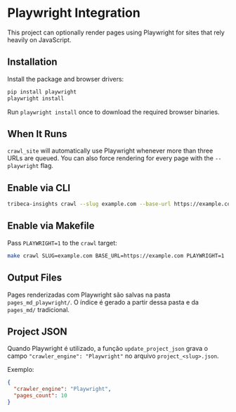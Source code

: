 # Playwright Integration

This project can optionally render pages using Playwright for sites that rely heavily on JavaScript.

## Installation

Install the package and browser drivers:

```bash
pip install playwright
playwright install
```

Run `playwright install` once to download the required browser binaries.

## When It Runs

`crawl_site` will automatically use Playwright whenever more than three URLs are queued. You can also force rendering for every page with the `--playwright` flag.

## Enable via CLI

```bash
tribeca-insights crawl --slug example.com --base-url https://example.com --playwright
```

## Enable via Makefile

Pass `PLAYWRIGHT=1` to the `crawl` target:

```bash
make crawl SLUG=example.com BASE_URL=https://example.com PLAYWRIGHT=1
```

## Output Files

Pages renderizadas com Playwright são salvas na pasta
`pages_md_playwright/`. O índice é gerado a partir dessa pasta e da
`pages_md/` tradicional.

## Project JSON

Quando Playwright é utilizado, a função `update_project_json` grava o campo
`"crawler_engine": "Playwright"` no arquivo `project_<slug>.json`.

Exemplo:

```json
{
  "crawler_engine": "Playwright",
  "pages_count": 10
}
```
